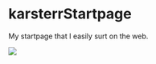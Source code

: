 # karsterrStartpage
My startpage that I easily surt on the web.
 
![](https://raw.githubusercontent.com/karsterr/karsterrStartpage/main/screenshot/startpage.png)

